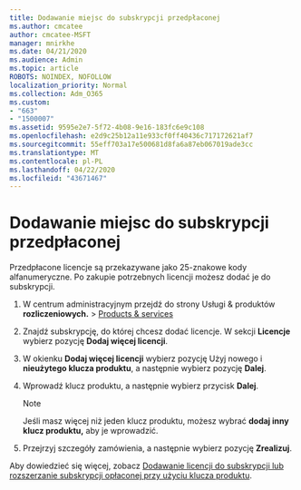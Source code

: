 ```yaml
---
title: Dodawanie miejsc do subskrypcji przedpłaconej
ms.author: cmcatee
author: cmcatee-MSFT
manager: mnirkhe
ms.date: 04/21/2020
ms.audience: Admin
ms.topic: article
ROBOTS: NOINDEX, NOFOLLOW
localization_priority: Normal
ms.collection: Adm_O365
ms.custom:
- "663"
- "1500007"
ms.assetid: 9595e2e7-5f72-4b08-9e16-183fc6e9c108
ms.openlocfilehash: e2d9c25b12a11e933cf0ff40436c717172621af7
ms.sourcegitcommit: 55eff703a17e500681d8fa6a87eb067019ade3cc
ms.translationtype: MT
ms.contentlocale: pl-PL
ms.lasthandoff: 04/22/2020
ms.locfileid: "43671467"
---
```

# <a name="add-seats-to-a-prepaid-subscription"></a>Dodawanie miejsc do subskrypcji przedpłaconej

Przedpłacone licencje są przekazywane jako 25-znakowe kody alfanumeryczne. Po zakupie potrzebnych licencji możesz dodać je do subskrypcji. 

1. W centrum administracyjnym przejdź do strony Usługi & produktów **rozliczeniowych.** > [Products & services](https://go.microsoft.com/fwlink/p/?linkid=842054)

2. Znajdź subskrypcję, do której chcesz dodać licencje. W sekcji **Licencje** wybierz pozycję **Dodaj więcej licencji**.

3. W okienku **Dodaj więcej licencji** wybierz pozycję Użyj nowego i **nieużytego klucza produktu**, a następnie wybierz pozycję **Dalej**.

4. Wprowadź klucz produktu, a następnie wybierz przycisk **Dalej**.

    > [!NOTE]
    > Jeśli masz więcej niż jeden klucz produktu, możesz wybrać **dodaj inny klucz produktu,** aby je wprowadzić.

5. Przejrzyj szczegóły zamówienia, a następnie wybierz pozycję **Zrealizuj**.

Aby dowiedzieć się więcej, zobacz [Dodawanie licencji do subskrypcji lub rozszerzanie subskrypcji opłaconej przy użyciu klucza produktu](https://docs.microsoft.com/office365/admin/misc/add-licenses-using-product-key).